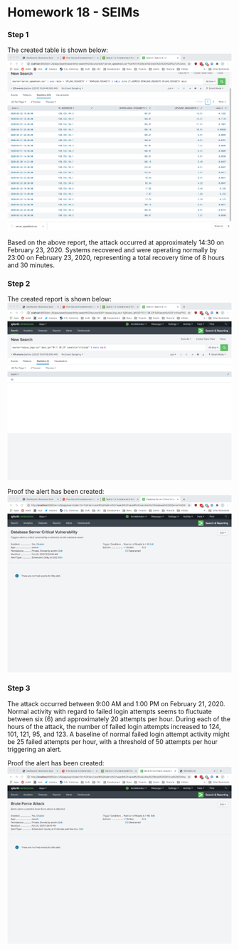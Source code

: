 # Homework 18 - SEIMs

### Step 1

The created table is shown below:
![Step-1-Create-Table](./Images/Step-1-Create-Table.png)

Based on the above report, the attack occurred at approximately 14:30 on
February 23, 2020. Systems recovered and were operating normally by 23:00 on
February 23, 2020, representing a total recovery time of 8 hours and 30 minutes.

### Step 2

The created report is shown below:
![Step-2-Report](./Images/Step-2-Report.png)

Proof the alert has been created:
![Step-2-Alert](./Images/Step-2-Alert.png)

### Step 3

The attack occurred between 9:00 AM and 1:00 PM on February 21, 2020. Normal
activity with regard to failed login attempts seems to fluctuate between six (6)
and approximately 20 attempts per hour. During each of the hours of the attack,
the number of failed login attempts increased to 124, 101, 121, 95, and 123.
A baseline of normal failed login attempt activity might be 25 failed attempts
per hour, with a threshold of 50 attempts per hour triggering an alert.

Proof the alert has been created:
![Step-3-Alert](./Images/Step-3-Alert.png)
